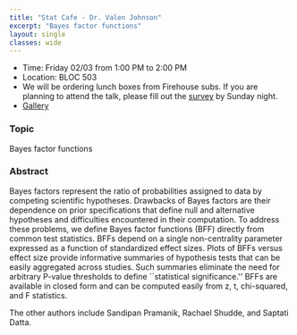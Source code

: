 ```yaml
---
title: "Stat Cafe - Dr. Valen Johnson"
excerpt: "Bayes factor functions"
layout: single
classes: wide
---
```


- Time: Friday 02/03 from 1:00 PM to 2:00 PM
- Location: BLOC 503
- We will be ordering lunch boxes from Firehouse subs. If you are planning to attend the talk, please fill out the [survey](https://urldefense.com/v3/__https://forms.gle/3eHCudTwNHA9UbZU8__;!!KwNVnqRv!DtBItYdOqraqSyX-pW_UOkPCf7CwYY7COr7lQ0OYrAnCra_RW8O6LwCCZTrq0qVge8AvjfPJCSAwvBIpB7U38w$) by Sunday night.
- [Gallery](/StatCafe/2023-02-03-gallery/)

### Topic

Bayes factor functions

### Abstract

Bayes factors represent the ratio of probabilities assigned to data by competing scientific hypotheses.  Drawbacks of Bayes factors are their dependence on prior specifications that define null and alternative hypotheses and difficulties encountered in their computation.  To address these problems, we define Bayes factor functions (BFF) directly from common test statistics.  BFFs depend on a single non-centrality parameter expressed as a function of standardized effect sizes. Plots of BFFs versus effect size provide informative summaries of hypothesis tests that can be easily aggregated across studies. Such summaries eliminate the need for arbitrary P-value thresholds to define ``statistical significance.''  BFFs are available in closed form and can be computed easily from z, t, chi-squared, and F statistics. 

The other authors include Sandipan Pramanik, Rachael Shudde, and Saptati Datta.
